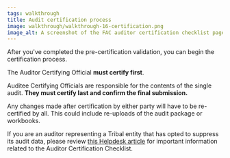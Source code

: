 ```yaml
---
tags: walkthrough
title: Audit certification process
image: walkthrough/walkthrough-16-certification.png
image_alt: A screenshot of the FAC auditor certification checklist page. A list of checkboxes are listed with text requirements. A button below the list reads, 'Save and continue to next section'. To the right of this button a link reads, 'Cancel'.
---
```


After you've completed the pre-certification validation, you can begin the certification process.

The Auditor Certifying Official **must certify first**.

Auditee Certifying Officials are responsible for the contents of the single audit. **They must certify last and confirm the final submission.**

Any changes made after certification by either party will have to be re-certified by all. This could include re-uploads of the audit package or workbooks.

If you are an auditor representing a Tribal entity that has opted to suppress its audit data, please review [this Helpdesk article](https://support.fac.gov/hc/en-us/articles/33916498169101-I-represent-a-Tribal-entity-that-has-chosen-to-suppress-its-audit-data-However-the-Auditor-certification-checklist-states-that-my-data-may-be-shared-publicly-Will-my-data-be-kept-private) for important information related to the Auditor Certification Checklist.
